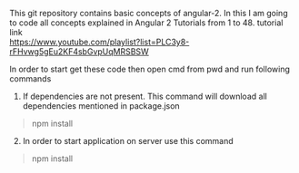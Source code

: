 This git repository contains basic concepts of angular-2. In this I am going to code all concepts explained in Angular 2 Tutorials from  1 to 48.
tutorial link  
https://www.youtube.com/playlist?list=PLC3y8-rFHvwg5gEu2KF4sbGvpUqMRSBSW

In order to start get these code then open cmd from pwd and run following commands

1. If dependencies are not present. This command will download all dependencies mentioned in package.json
> npm install 

2. In order to start application on server use this command
> npm install